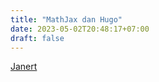 ```yaml
---
title: "MathJax dan Hugo"
date: 2023-05-02T20:48:17+07:00
draft: false
---
```


[Janert](https://janert.me/blog/2021/getting-mathjax-to-work-with-hugo/)
